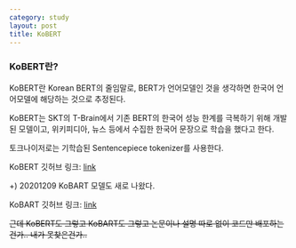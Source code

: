 ```yaml
---
category: study
layout: post
title: KoBERT
---
```


### KoBERT란?

KoBERT란 Korean BERT의 줄임말로, BERT가 언어모델인 것을 생각하면 한국어 언어모델에 해당하는 것으로 추정된다.

KoBERT는 SKT의 T-Brain에서 기존 BERT의 한국어 성능 한계를 극복하기 위해 개발된 모델이고, 위키피디아, 뉴스 등에서 수집한 한국어 문장으로 학습을 했다고 한다.

토크나이저로는 기학습된 Sentencepiece tokenizer를 사용한다.


KoBERT 깃허브 링크: <a href="https://github.com/SKTBrain/KoBERT">link</a>

+) 20201209 KoBART 모델도 새로 나왔다.

KoBART 깃허브 링크: <a href="https://github.com/SKT-AI/KoBART">link</a>


<del>근데 KoBERT도 그렇고 KoBART도 그렇고 논문이나 설명 따로 없이 코드만 배포하는건가.. 내가 못찾은건가.. </del>
